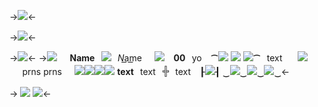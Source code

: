 ->![](https://files.catbox.moe/tqmx7n.png)<-


->![](https://files.catbox.moe/smw818.png)<-
 
->![](https://files.catbox.moe/qwqaez.gif)<-
->![](https://media.discordapp.net/attachments/860333357169508355/1055333638893482075/Qx8zkvv.png)⠀⠀**Name**⠀![](https://files.catbox.moe/ej4rp6.png)⠀*N*a͟m͟e⠀⠀![](https://media.discordapp.net/attachments/860333357169508355/1055333639082217512/3BExzD9.png) 
⠀**00**⠀yo ⠀**⁀**![](https://files.catbox.moe/hbk79u.png) ![](https://files.catbox.moe/vxs6dz.gif) ![](https://files.catbox.moe/myt8o4.png)**⁀**⠀text⠀⠀
 ![](https://cdn.discordapp.com/attachments/961487012299436062/961496480319934504/418a03e8_1.png)⠀⠀prns prns⠀⠀![](https://files.catbox.moe/qmuo83.png)![](https://files.catbox.moe/qmuo83.png)![](https://files.catbox.moe/qmuo83.png)![](https://files.catbox.moe/qmuo83.png)
**text**⠀text⠀**𓏶**⠀text⠀ ┠![](https://cdn.discordapp.com/attachments/961487012299436062/961496563950161920/64361bcc.gif)┨
‿[![](https://files.catbox.moe/9oail8.png)](link1)‿[![](https://files.catbox.moe/lpdghv.png)](link2)‿[![](https://files.catbox.moe/f7x76y.png)](link3)‿<-

->
![](https://files.catbox.moe/e6n15l.png)
[![](https://files.catbox.moe/qv6cs3.png)](https://pinterest.com/theladyreze/)<-